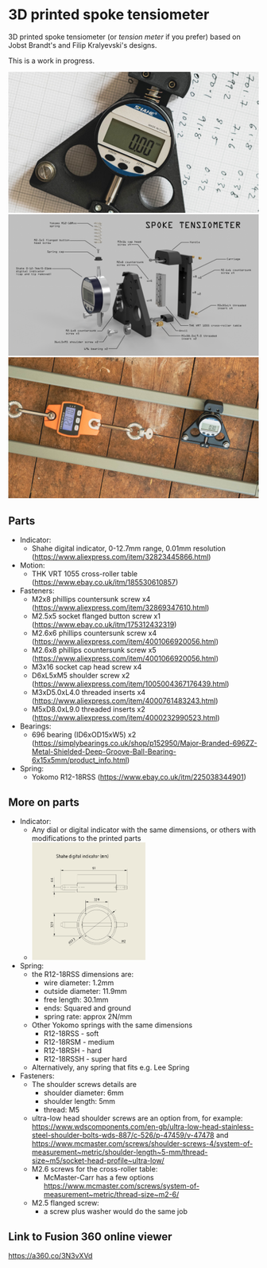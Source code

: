 # 3D printed spoke tensiometer

3D printed spoke tensiometer (or *tension meter* if you prefer) based on Jobst Brandt's and Filip Kralyevski's designs.

This is a work in progress.

![3D printed spoke tensiometer](./images/_DSF1176.jpg)
![3D printed spoke tensiometer exploded diagram](./images/spoke-tensiometer-exploded.png)
![Calibration](./images/_DSF1180.jpg)

## Parts
* Indicator:
	* Shahe digital indicator, 0-12.7mm range, 0.01mm resolution (https://www.aliexpress.com/item/32823445866.html)
* Motion:
	* THK VRT 1055 cross-roller table (https://www.ebay.co.uk/itm/185530610857)
* Fasteners:
	* M2x8 phillips countersunk screw x4 (https://www.aliexpress.com/item/32869347610.html)
	* M2.5x5 socket flanged button screw x1 (https://www.ebay.co.uk/itm/175312432319)
	* M2.6x6 phillips countersunk screw x4 (https://www.aliexpress.com/item/4001066920056.html)
	* M2.6x8 phillips countersunk screw x5 (https://www.aliexpress.com/item/4001066920056.html)
	* M3x16 socket cap head screw x4
	* D6xL5xM5 shoulder screw x2 (https://www.aliexpress.com/item/1005004367176439.html)
	* M3xD5.0xL4.0 threaded inserts x4 (https://www.aliexpress.com/item/4000761483243.html)
	* M5xD8.0xL9.0 threaded inserts x2 (https://www.aliexpress.com/item/4000232990523.html)
* Bearings:
	* 696 bearing (ID6xOD15xW5) x2 (https://simplybearings.co.uk/shop/p152950/Major-Branded-696ZZ-Metal-Shielded-Deep-Groove-Ball-Bearing-6x15x5mm/product_info.html)
* Spring:
	* Yokomo R12-18RSS (https://www.ebay.co.uk/itm/225038344901)

## More on parts
* Indicator:
	* Any dial or digital indicator with the same dimensions, or others with modifications to the printed parts
	* <img src="./images/indicator_dims.png" width="50%">
* Spring:
	* the R12-18RSS dimensions are:
		* wire diameter: 1.2mm
		* outside diameter: 11.9mm
		* free length: 30.1mm
		* ends: Squared and ground
		* spring rate: approx 2N/mm
	* Other Yokomo springs with the same dimensions
		* R12-18RSS - soft
		* R12-18RSM - medium
		* R12-18RSH - hard
		* R12-18RSSH - super hard
	* Alternatively, any spring that fits e.g. Lee Spring
* Fasteners:
	* The shoulder screws details are
		* shoulder diameter: 6mm
		* shoulder length: 5mm
		* thread: M5
	* ultra-low head shoulder screws are an option from, for example: https://www.wdscomponents.com/en-gb/ultra-low-head-stainless-steel-shoulder-bolts-wds-887/c-526/p-47459/v-47478 and https://www.mcmaster.com/screws/shoulder-screws-4/system-of-measurement~metric/shoulder-length~5-mm/thread-size~m5/socket-head-profile~ultra-low/
	* M2.6 screws for the cross-roller table:
		* McMaster-Carr has a few options https://www.mcmaster.com/screws/system-of-measurement~metric/thread-size~m2-6/
	* M2.5 flanged screw:
		* a screw plus washer would do the same job

## Link to Fusion 360 online viewer
https://a360.co/3N3vXVd
